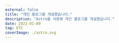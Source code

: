 ```yaml
---
external: false
title: "개인 블로그를 개설했습니다."
description: "Astro를 사용해 개인 블로그를 개설했습니다."
date: 2023-01-09
tag: ETC
coverImage: ./astro.svg
---
```

